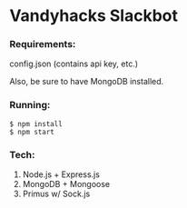 # Vandyhacks Slackbot

### Requirements:
config.json (contains api key, etc.)

Also, be sure to have MongoDB installed.

### Running:
```
$ npm install
$ npm start
```

### Tech:
1. Node.js + Express.js
2. MongoDB + Mongoose
3. Primus w/ Sock.js
